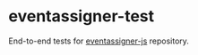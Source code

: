 # eventassigner-test

End-to-end tests for [eventassigner-js](http://github.com/Altesmi/eventassigner-js) repository.
